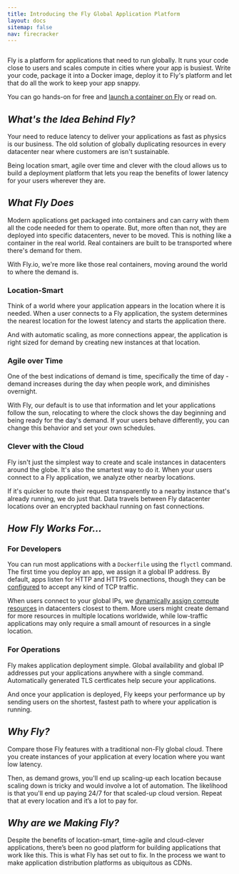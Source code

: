 ```yaml
---
title: Introducing the Fly Global Application Platform
layout: docs
sitemap: false
nav: firecracker
---
```


<figure class="w:full mb:4">
  <img class="m:0" src="/public/images/docs-intro.jpg" srcset="/public/images/docs-intro@2x.jpg 2x" alt="">
</figure>

Fly is a platform for applications that need to run globally. It runs your code close to users and scales compute in cities where your app is busiest. Write your code, package it into a Docker image, deploy it to Fly's platform and let that do all the work to keep your app snappy.

You can go hands-on for free and [launch a container on Fly](/docs/hands-on/start/) or read on.


## _What's the Idea Behind Fly?_

Your need to reduce latency to deliver your applications as fast as physics is our business. The old solution of globally duplicating resources in every datacenter near where customers are isn't sustainable. 

Being location smart, agile over time and clever with the cloud allows us to build a deployment platform that lets you reap the benefits of lower latency for your users wherever they are.

## _What Fly Does_

Modern applications get packaged into containers and can carry with them all the code needed for them to operate. But, more often than not, they are deployed into specific datacenters, never to be moved. This is nothing like a container in the real world. Real containers are built to be transported where there's demand for them. 

With Fly.io, we're more like those real containers, moving around the world to where the demand is.

### Location-Smart
Think of a world where your application appears in the location where it is needed. When a user connects to a Fly application, the system determines the nearest location for the lowest latency and starts the application there. 

And with automatic scaling, as more connections appear, the application is right sized for demand by creating new instances at that location.

### Agile over Time
One of the best indications of demand is time, specifically the time of day - demand increases during the day when people work, and diminishes overnight. 

With Fly, our default is to use that information and let your applications follow the sun, relocating to where the clock shows the day beginning and being ready for the day's demand. If your users behave differently, you can change this behavior and set your own schedules.

### Clever with the Cloud
Fly isn't just the simplest way to create and scale instances in datacenters around the globe. It's also the smartest way to do it. When your users connect to a Fly application, we analyze other nearby locations. 

If it's quicker to route their request transparently to a nearby instance that's already running, we do just that. Data travels between Fly datacenter locations over an encrypted backhaul running on fast connections.

## _How Fly Works For&hellip;_


### For Developers

You can run most applications with a `Dockerfile` using the `flyctl` command. The first time you deploy an app, we assign it a global IP address. By default, apps listen for HTTP and HTTPS connections, though they can be [configured](/docs/services/) to accept any kind of TCP traffic.

When users connect to your global IPs, we [dynamically assign compute resources](/docs/reference/scaling/) in datacenters closest to them. More users might create demand for more resources in multiple locations worldwide, while low-traffic applications may only require a small amount of resources in a single location.

### For Operations

Fly makes application deployment simple. Global availability and global IP addresses put your applications anywhere with a single command. Automatically generated TLS certficates help secure your applications. 

And once your application is deployed, Fly keeps your performance up by sending users on the shortest, fastest path to where your application is running.


## _Why Fly?_

Compare those Fly features with a traditional non-Fly global cloud. There you create instances of your application at every location where you want low latency. 

Then, as demand grows, you'll end up scaling-up each location because scaling down is tricky and would involve a lot of automation. The likelihood is that you'll end up paying 24/7 for that scaled-up cloud version. Repeat that at every location and it’s a lot to pay for.

## _Why are we Making Fly?_

Despite the benefits of location-smart, time-agile and cloud-clever applications, there’s been no good platform for building applications that work like this. This is what Fly has set out to fix. In the process we want to make application distribution platforms as ubiquitous as CDNs. 

